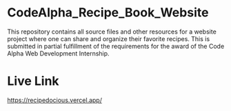 # CodeAlpha_Recipe_Book_Website
This repository contains all source files and other resources for a website project where one can share and organize their favorite recipes. This is submitted in partial fulfillment of the requirements for the award of the Code Alpha Web Development Internship. 

# Live Link
https://recipedocious.vercel.app/
